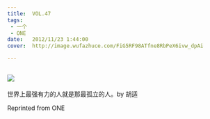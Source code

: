 ```yaml
---
title:	VOL.47
tags:
 - 一个
 - ONE
date:	2012/11/23 1:44:00
cover:	http://image.wufazhuce.com/FiG5RF98ATfne8RbPeX6ivw_dpAi

---
```

![](http://image.wufazhuce.com/FiG5RF98ATfne8RbPeX6ivw_dpAi)
---

世界上最强有力的人就是那最孤立的人。by 胡适
 
Reprinted from ONE
